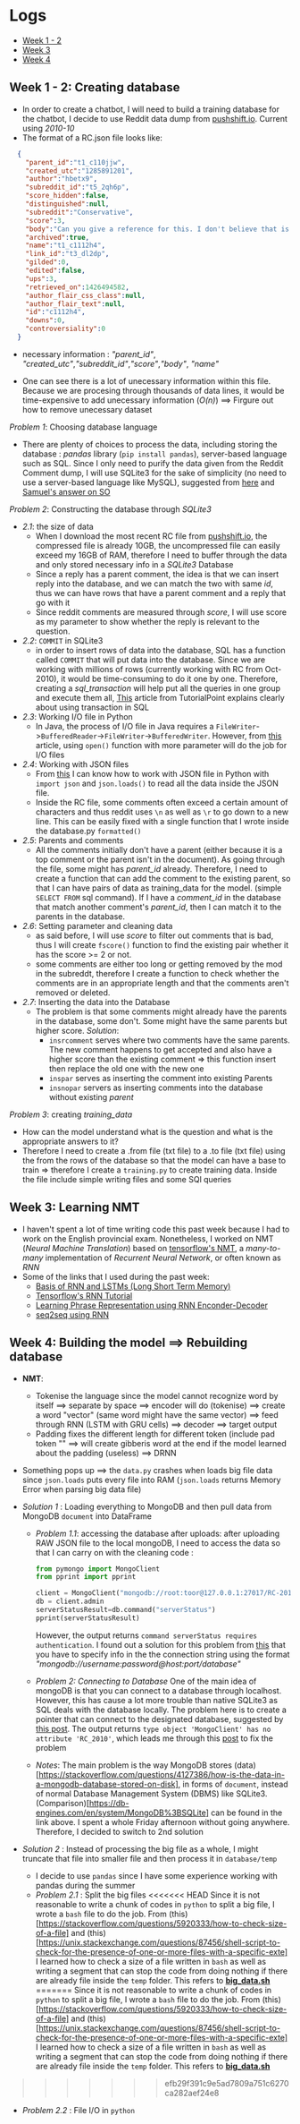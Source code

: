 # Logs
- [Week 1 - 2](#week-1---2-creating-database)
- [Week 3](#week-3-learning-nmt)
- [Week 4](#week-4-building-the-model--rebuilding-database)
## Week 1 - 2: Creating database

-   In order to create a chatbot, I will need to build a training database for the chatbot, I decide to use Reddit data dump from [pushshift.io](https://files.pushshift.io/reddit/comments/). Current using _2010-10_
-   The format of a RC.json file looks like:
```JSON
  {
    "parent_id":"t1_c110jjw",
    "created_utc":"1285891201",
    "author":"hbetx9",
    "subreddit_id":"t5_2qh6p",
    "score_hidden":false,
    "distinguished":null,
    "subreddit":"Conservative",
    "score":3,
    "body":"Can you give a reference for this. I don't believe that is true, i.e., constitution limits how congress can tax.",
    "archived":true,
    "name":"t1_c1112h4",
    "link_id":"t3_dl2dp",
    "gilded":0,
    "edited":false,
    "ups":3,
    "retrieved_on":1426494582,
    "author_flair_css_class":null,
    "author_flair_text":null,
    "id":"c1112h4",
    "downs":0,
    "controversiality":0
  }
  ```
  - necessary information : _"parent_id"_, _"created_utc"_,_"subreddit_id"_,_"score"_,_"body"_, _"name"_

  - One can see there is a lot of unecessary information within this file. Because we are procesing through thousands of data lines, it would be time-expensive to add unecessary information (_O(n)_) ==> Firgure out how to remove unecessary dataset

_Problem 1_: Choosing database language
- There are plenty of choices to process the data, including storing the database : _pandas_ library (`pip install pandas`), server-based language such as SQL. Since I only need to purify the data given from the Reddit Comment dump, I will use SQLite3 for the sake of simplicity (no need to use a server-based language like MySQL), suggested from [here](https://www.sqlite.org/different.html) and [Samuel's answer on SO](https://stackoverflow.com/a/4539621)

_Problem 2_: Constructing the database through _SQLite3_
  - _2.1_: the size of data
      - When I download the most recent RC file from [pushshift.io](https://files.pushshift.io/reddit/comments/), the compressed file is already 10GB, the uncompressed file can easily exceed my 16GB of RAM, therefore I need to buffer through the data and only stored necessary info in a _SQLite3_ Database
      - Since a reply has a parent comment, the idea is that we can insert reply into the database, and we can match the two with same _id_, thus we can have rows that have a parent comment and a reply that go with it
      - Since reddit comments are measured through _score_, I will use score as my parameter to show whether the reply is relevant to the question.
  - _2.2_: `COMMIT` in SQLite3
      - in order to insert rows of data into the database, SQL has a function called `COMMIT` that will put data into the database. Since we are working with millions of rows (currently working with RC from Oct-2010), it would be time-consuming to do it one by one. Therefore, creating a _sql_transaction_ will help put all the queries in one group and execute them all, [This](https://www.tutorialspoint.com/sql/sql-transactions.htm) article from TutorialPoint explains clearly about using transaction in SQL
  - _2.3_: Working I/O file in Python
      - In Java, the process of I/O file in Java requires a `FileWriter`->`BufferedReader`->`FileWriter`->`BufferedWriter`. However, from [this](https://www.guru99.com/reading-and-writing-files-in-python.html) article, using `open()` function with more parameter will do the job for I/O files
  - _2.4_: Working with JSON files
      - From [this](https://developer.rhino3d.com/guides/rhinopython/python-xml-json/) I can know how to work with JSON file in Python with `import json` and `json.loads()` to read all the data inside the JSON file.
      - Inside the RC file, some comments often exceed a certain amount of characters and thus reddit uses `\n` as well as `\r` to go down to a new line. This can be easily fixed with a single function that I wrote inside the database.py `formatted()`
  - _2.5_: Parents and comments
      - All the comments initially don't have a parent (either because it is a top comment or the parent isn't in the document). As going through the file, some might has _parent_id_ already. Therefore, I need to create a function that can add the comment to the existing parent, so that I can have pairs of data as training_data for the model. (simple `SELECT FROM` sql command). If I have a _comment_id_ in the database that match another comment's _parent_id_, then I can match it to the parents in the database.
  - _2.6_: Setting parameter and cleaning data
      - as said before, I will use _score_ to filter out comments that is bad, thus I will create `fscore()` function to find the existing pair whether it has the score >= 2 or not.
      - some comments are either too long or getting removed by the mod in the subreddt, therefore I create a function to check whether the comments are in an appropriate length and that the comments aren't removed or deleted.
  - _2.7_: Inserting the data into the Database
      - The problem is that some comments might already have the parents in the database, some don't. Some might have the same parents but higher score.
      _Solution_:
        - `insrcomment` serves where two comments have the same parents. The new comment happens to get accepted and also have a higher score than the existing comment => this function insert then replace the old one with the new one
        - `inspar` serves as inserting the comment into existing Parents
        - `insnopar` servers as inserting comments into the database without existing _parent_

_Problem 3_: creating _training_data_
  - How can the model understand what is the question and what is the appropriate answers to it?
  - Therefore I need to create a .from file (txt file) to a .to file (txt file) using the from the rows of the database so that the model can have a base to train => therefore I create a `training.py` to create training data. Inside the file include simple writing files and some SQl queries

## Week 3: Learning NMT
- I haven't spent a lot of time writing code this past week because I had to work on the English provincial exam. Nonetheless, I worked on NMT (_Neural Machine Translation_) based on [tensorflow's NMT](https://github.com/tensorflow/nmt), a _many-to-many_ implementation of _Recurrent Neural Network_, or often known as _RNN_
- Some of the links that I used during the past week:
  - [Basis of RNN and LSTMs (Long Short Term Memory)](https://colah.github.io/posts/2015-08-Understanding-LSTMs/)
  - [Tensorflow's RNN Tutorial](https://www.tensorflow.org/tutorials/sequences/recurrent)
  - [Learning Phrase Representation using RNN Enconder-Decoder](docs/RNN_LearningPhraseRepresentation.pdf)
  - [seq2seq using RNN](docs/5346-sequence-to-sequence-learning-with-neural-networks.pdf)

## Week 4: Building the model ==> Rebuilding database
- __NMT__:
  - Tokenise the language since the model cannot recognize word by itself ==> separate by space ==> encoder will do (tokenise) ==> create a word "vector" (same word might have the same vector) ==> feed through RNN (LSTM with GRU cells) ==> decoder ==> target output
  - Padding fixes the different length for different token (include pad token "</s>" ==> will create gibberis word at the end if the model learned about the padding (useless) ==> DRNN
- Something pops up ==> the `data.py` crashes when loads big file data since `json.loads` puts every file into RAM (`json.loads` returns Memory Error when parsing big data file)

- _Solution 1_ : Loading everything to MongoDB and then pull data from MongoDB `document` into DataFrame

  - _Problem 1.1_: accessing the database after uploads: after uploading RAW JSON file to the local mongoDB, I need to access the data so that I can carry on with the cleaning
    code :
    ```python
    from pymongo import MongoClient
    from pprint import pprint

    client = MongoClient("mongodb://root:toor@127.0.0.1:27017/RC-2010_10")
    db = client.admin
    serverStatusResult=db.command("serverStatus")
    pprint(serverStatusResult)
    ```
    However, the output returns `command serverStatus requires authentication`. I found out a solution for this problem from [this](https://stackoverflow.com/questions/40346767/pymongo-auth-failed-in-python-script) that you have to specify info in the the connection string using the format _"mongodb://username:password@host:port/database"_

  - _Problem 2: Connecting to Database_
    One of the main idea of mongoDB is that you can connect to a database through localhost. However, this has cause a lot more trouble than native SQLite3 as SQL deals with the database locally. The problem here is to create a pointer that can connect to the designated database, suggested by [this post](https://docs.mongodb.com/guides/server/read_queries/). The output returns `type object 'MongoClient' has no attribute 'RC_2010'`, which leads me through this [post](https://www.mongodb.com/blog/post/getting-started-with-python-and-mongodb) to fix the problem

  - _Notes_: The main problem is the way MongoDB stores (data)[https://stackoverflow.com/questions/4127386/how-is-the-data-in-a-mongodb-database-stored-on-disk], in forms of `document`, instead of normal Database Management System (DBMS) like SQLite3. (Comparison)[https://db-engines.com/en/system/MongoDB%3BSQLite] can be found in the link above. I spent a whole Friday afternoon without going anywhere. Therefore, I decided to switch to 2nd solution

- _Solution 2_ : Instead of processing the big file as a whole, I might truncate that file into smaller file and then process it in `database/temp`
  - I decide to use `pandas` since I have some experience working with pandas during the summer
  - _Problem 2.1_ : Split the big files
<<<<<<< HEAD
    Since it is not reasonable to write a chunk of codes in `python` to split a big file, I wrote a `bash` file to do the job. From (this)[https://stackoverflow.com/questions/5920333/how-to-check-size-of-a-file] and (this)[https://unix.stackexchange.com/questions/87456/shell-script-to-check-for-the-presence-of-one-or-more-files-with-a-specific-exte] I learned how to check a size of a file written in `bash` as well as writing a segment that can stop the code from doing nothing if there are already file inside the `temp` folder. This refers to [**big_data.sh**](database/big_data.sh)
=======
    Since it is not reasonable to write a chunk of codes in `python` to split a big file, I wrote a `bash` file to do the job. From (this)[https://stackoverflow.com/questions/5920333/how-to-check-size-of-a-file] and (this)[https://unix.stackexchange.com/questions/87456/shell-script-to-check-for-the-presence-of-one-or-more-files-with-a-specific-exte] I learned how to check a size of a file written in `bash` as well as writing a segment that can stop the code from doing nothing if there are already file inside the `temp` folder. This refers to [**big_data.sh**](./big_data.sh)
>>>>>>> efb29f391c9e5ad7809a751c6270ca282aef24e8
  - _Problem 2.2_ : File I/O in `python`
